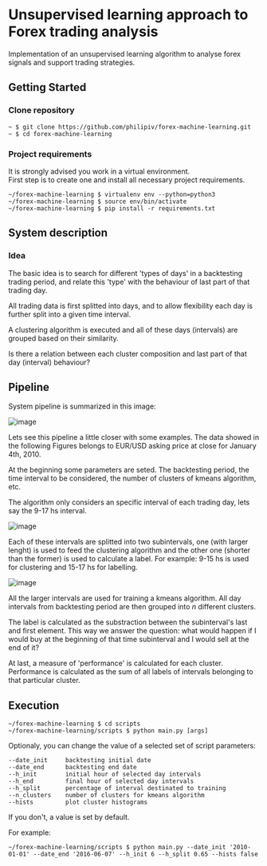 # Unsupervised learning approach to Forex trading analysis  

Implementation of an unsupervised learning algorithm to analyse forex signals and support trading strategies. 

## Getting Started

### Clone repository

    ~ $ git clone https://github.com/philipiv/forex-machine-learning.git
    ~ $ cd forex-machine-learning

### Project requirements 

It is strongly advised you work in a virtual environment.\
First step is to create one and install all necessary project requirements.
       
    ~/forex-machine-learning $ virtualenv env --python=python3
    ~/forex-machine-learning $ source env/bin/activate
    ~/forex-machine-learning $ pip install -r requirements.txt
    
## System description

### Idea

The basic idea is to search for different 'types of days' in a backtesting trading period, and relate this 'type' with the behaviour of last part of that trading day. 

All trading data is first splitted into days, and to allow flexibility each day is further split into a given time interval.

A clustering algorithm is executed and all of these days (intervals) are grouped based on their similarity.

Is there a relation between each cluster composition and last part of that day (interval) behaviour?

## Pipeline

System pipeline is summarized in this image:

![image](https://github.com/philipiv/forex-machine-learning/blob/master/imgs/system-pipeline.png)

Lets see this pipeline a little closer with some examples. The data showed in the following Figures belongs to EUR/USD asking price at close for January 4th, 2010. 

At the beginning some parameters are seted. The backtesting period, the time interval to be considered, the number of clusters of kmeans algorithm, etc.

The algorithm only considers an specific interval of each trading day, lets say the 9-17 hs interval.

![image](https://github.com/philipiv/forex-machine-learning/blob/master/imgs/all_day_prices_with_interval_selection.png)

Each of these intervals are splitted into two subintervals, one (with larger lenght) is used to feed the clustering algorithm and the other one (shorter than the former) is used to calculate a label. For example: 9-15 hs is used for clustering and 15-17 hs for labelling.

![image](https://github.com/philipiv/forex-machine-learning/blob/master/imgs/train_label_split.png)

All the larger intervals are used for training a kmeans algorithm. All day intervals from backtesting period are then grouped into _n_ different clusters.

The label is calculated as the substraction between the subinterval's last and first element. This way we answer the question: what would happen if I would buy at the beginning of that time subinterval and I would sell at the end of it?

At last, a measure of 'performance' is calculated for each cluster. Performance is calculated as the sum of all labels of intervals belonging to that particular cluster.



## Execution

    ~/forex-machine-learning $ cd scripts
    ~/forex-machine-learning/scripts $ python main.py [args]

Optionaly, you can change the value of a selected set of script parameters:
    
    --date_init     backtesting initial date
    --date_end      backtesting end date
    --h_init        initial hour of selected day intervals
    --h_end         final hour of selected day intervals
    --h_split       percentage of interval destinated to training
    --n_clusters    number of clusters for kmeans algorithm
    --hists         plot cluster histograms
    
If you don't, a value is set by default.

For example:

    ~/forex-machine-learning/scripts $ python main.py --date_init '2010-01-01' --date_end '2016-06-07' --h_init 6 --h_split 0.65 --hists false 

